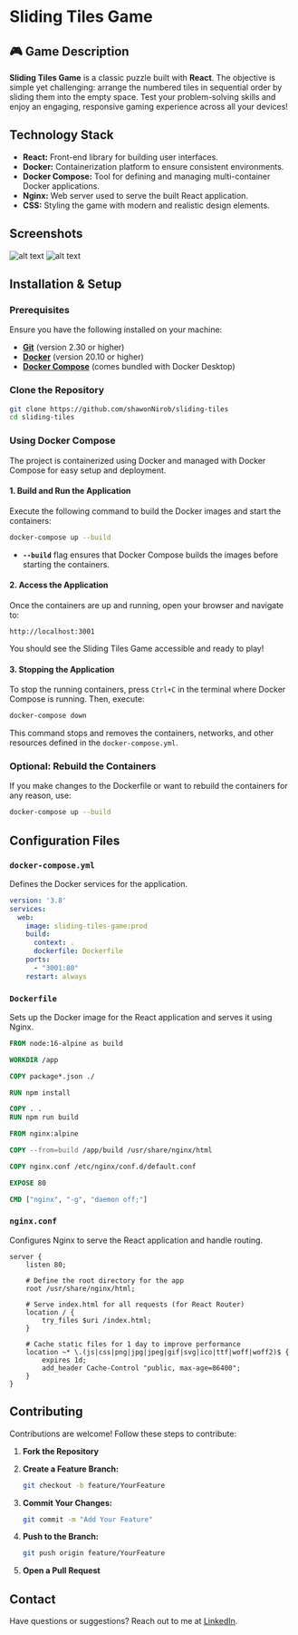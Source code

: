 # Sliding Tiles Game

## 🎮 Game Description

**Sliding Tiles Game** is a classic puzzle built with **React**. The objective is simple yet challenging: arrange the numbered tiles in sequential order by sliding them into the empty space. Test your problem-solving skills and enjoy an engaging, responsive gaming experience across all your devices!

## Technology Stack

- **React:** Front-end library for building user interfaces.
- **Docker:** Containerization platform to ensure consistent environments.
- **Docker Compose:** Tool for defining and managing multi-container Docker applications.
- **Nginx:** Web server used to serve the built React application.
- **CSS:** Styling the game with modern and realistic design elements.

## Screenshots

![alt text](Play.png)
![alt text](<Responsive Adjustment Mobile.png>)


## Installation & Setup

### Prerequisites

Ensure you have the following installed on your machine:

- **[Git](https://git-scm.com/)** (version 2.30 or higher)
- **[Docker](https://www.docker.com/get-started)** (version 20.10 or higher)
- **[Docker Compose](https://docs.docker.com/compose/install/)** (comes bundled with Docker Desktop)

### Clone the Repository

```bash
git clone https://github.com/shawonNirob/sliding-tiles
cd sliding-tiles
```

### Using Docker Compose

The project is containerized using Docker and managed with Docker Compose for easy setup and deployment.

#### 1. **Build and Run the Application**

Execute the following command to build the Docker images and start the containers:

```bash
docker-compose up --build
```

- **`--build`** flag ensures that Docker Compose builds the images before starting the containers.

#### 2. **Access the Application**

Once the containers are up and running, open your browser and navigate to:

```
http://localhost:3001
```

You should see the Sliding Tiles Game accessible and ready to play!

#### 3. **Stopping the Application**

To stop the running containers, press `Ctrl+C` in the terminal where Docker Compose is running. Then, execute:

```bash
docker-compose down
```

This command stops and removes the containers, networks, and other resources defined in the `docker-compose.yml`.

### Optional: Rebuild the Containers

If you make changes to the Dockerfile or want to rebuild the containers for any reason, use:

```bash
docker-compose up --build
```

## Configuration Files

### `docker-compose.yml`

Defines the Docker services for the application.

```yaml
version: '3.8'
services:
  web:
    image: sliding-tiles-game:prod
    build:
      context: .
      dockerfile: Dockerfile
    ports:
      - "3001:80"
    restart: always
```

### `Dockerfile`

Sets up the Docker image for the React application and serves it using Nginx.

```dockerfile
FROM node:16-alpine as build

WORKDIR /app

COPY package*.json ./

RUN npm install

COPY . .
RUN npm run build

FROM nginx:alpine

COPY --from=build /app/build /usr/share/nginx/html

COPY nginx.conf /etc/nginx/conf.d/default.conf

EXPOSE 80

CMD ["nginx", "-g", "daemon off;"]
```

### `nginx.conf`

Configures Nginx to serve the React application and handle routing.

```nginx
server {
    listen 80;

    # Define the root directory for the app
    root /usr/share/nginx/html;

    # Serve index.html for all requests (for React Router)
    location / {
        try_files $uri /index.html;
    }

    # Cache static files for 1 day to improve performance
    location ~* \.(js|css|png|jpg|jpeg|gif|svg|ico|ttf|woff|woff2)$ {
        expires 1d;
        add_header Cache-Control "public, max-age=86400";
    }
}
```

## Contributing

Contributions are welcome! Follow these steps to contribute:

1. **Fork the Repository**

2. **Create a Feature Branch:**

    ```bash
    git checkout -b feature/YourFeature
    ```

3. **Commit Your Changes:**

    ```bash
    git commit -m "Add Your Feature"
    ```

4. **Push to the Branch:**

    ```bash
    git push origin feature/YourFeature
    ```

5. **Open a Pull Request**


## Contact

Have questions or suggestions? Reach out to me at [LinkedIn](https://www.linkedin.com/in/shawon-sarowar/).

